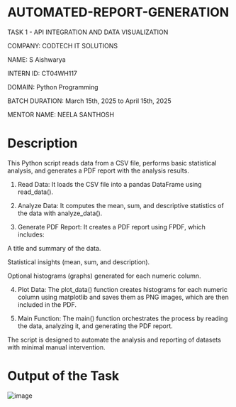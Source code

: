 # AUTOMATED-REPORT-GENERATION
TASK 1 - API INTEGRATION AND DATA VISUALIZATION

COMPANY: CODTECH IT SOLUTIONS

NAME: S Aishwarya

INTERN ID: CT04WH117

DOMAIN: Python Programming

BATCH DURATION: March 15th, 2025 to April 15th, 2025

MENTOR NAME: NEELA SANTHOSH
# Description
This Python script reads data from a CSV file, performs basic statistical analysis, and generates a PDF report with the analysis results.

1. Read Data: It loads the CSV file into a pandas DataFrame using read_data().

2. Analyze Data: It computes the mean, sum, and descriptive statistics of the data with analyze_data().

3. Generate PDF Report: It creates a PDF report using FPDF, which includes:

A title and summary of the data.

Statistical insights (mean, sum, and description).

Optional histograms (graphs) generated for each numeric column.

4. Plot Data: The plot_data() function creates histograms for each numeric column using matplotlib and saves them as PNG images, which are then included in the PDF.

5. Main Function: The main() function orchestrates the process by reading the data, analyzing it, and generating the PDF report.

The script is designed to automate the analysis and reporting of datasets with minimal manual intervention.
# Output of the Task
![image](https://github.com/user-attachments/assets/717631fe-e98a-4897-b6d9-a1559587728e)
